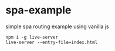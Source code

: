 # spa-example
simple spa routing example using vanilla js

```
npm i -g live-server
live-server --entry-file=index.html
```
